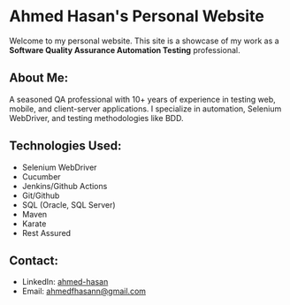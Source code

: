 # Ahmed Hasan's Personal Website

Welcome to my personal website. This site is a showcase of my work as a **Software Quality Assurance Automation Testing** professional.

## About Me:
A seasoned QA professional with 10+ years of experience in testing web, mobile, and client-server applications. I specialize in automation, Selenium WebDriver, and testing methodologies like BDD.

## Technologies Used:
- Selenium WebDriver
- Cucumber
- Jenkins/Github Actions
- Git/Github
- SQL (Oracle, SQL Server)
- Maven
- Karate
- Rest Assured

## Contact:
- LinkedIn: [ahmed-hasan](https://www.linkedin.com/in/-ahmed-hasan)
- Email: [ahmedfhasann@gmail.com](mailto:ahmedfhasann@gmail.com)
